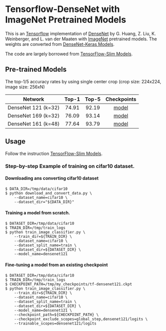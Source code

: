 # Tensorflow-DenseNet with ImageNet Pretrained Models

This is an [Tensorflow](https://www.tensorflow.org/) implementation of [DenseNet](https://arxiv.org/pdf/1608.06993.pdf) by G. Huang, Z. Liu, K. Weinberger, and L. van der Maaten with [ImageNet](http://www.image-net.org/) pretrained models. The weights are converted from [DenseNet-Keras Models](https://github.com/flyyufelix/DenseNet-Keras).

The code are largely borrowed from [TensorFlow-Slim Models](https://github.com/tensorflow/models/tree/master/slim).

## Pre-trained Models

The top-1/5 accuracy rates by using single center crop (crop size: 224x224, image size: 256xN)

Network|Top-1|Top-5|Checkpoints
:---:|:---:|:---:|:---:
DenseNet 121 (k=32)| 74.91| 92.19| [model](https://drive.google.com/open?id=0B_fUSpodN0t0eW1sVk1aeWREaDA)
DenseNet 169 (k=32)| 76.09| 93.14| [model](https://drive.google.com/open?id=0B_fUSpodN0t0NmZvTnZZa2plaHc)
DenseNet 161 (k=48)| 77.64| 93.79| [model](https://drive.google.com/open?id=0B_fUSpodN0t0TDB5Ti1PeTZMM2c)

## Usage
Follow the instruction [TensorFlow-Slim Models](https://github.com/tensorflow/models/tree/master/slim).

### Step-by-step Example of training on cifar10 dataset.
#### Downloading ans converting cifar10 dataset

```
$ DATA_DIR=/tmp/data/cifar10
$ python download_and_convert_data.py \
    --dataset_name=cifar10 \
    --dataset_dir="${DATA_DIR}"
```

#### Training a model from scratch.

```
$ DATASET_DIR=/tmp/data/cifar10
$ TRAIN_DIR=/tmp/train_logs
$ python train_image_classifier.py \
    --train_dir=${TRAIN_DIR} \
    --dataset_name=cifar10 \
    --dataset_split_name=train \
    --dataset_dir=${DATASET_DIR} \
    --model_name=densenet121 
```

#### Fine-tuning a model from an existing checkpoint

```
$ DATASET_DIR=/tmp/data/cifar10
$ TRAIN_DIR=/tmp/train_logs
$ CHECKPOINT_PATH=/tmp/my_checkpoints/tf-densenet121.ckpt
$ python train_image_classifier.py \
    --train_dir=${TRAIN_DIR} \
    --dataset_name=cifar10 \
    --dataset_split_name=train \
    --dataset_dir=${DATASET_DIR} \
    --model_name=densenet121 \
    --checkpoint_path=${CHECKPOINT_PATH} \
    --checkpoint_exclude_scopes=global_step,densenet121/logits \
    --trainable_scopes=densenet121/logits
```
